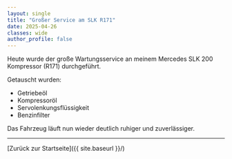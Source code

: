 ```yaml
---
layout: single
title: "Großer Service am SLK R171"
date: 2025-04-26
classes: wide
author_profile: false
---
```



Heute wurde der große Wartungsservice an meinem Mercedes SLK 200 Kompressor (R171) durchgeführt.

Getauscht wurden:
- Getriebeöl
- Kompressoröl
- Servolenkungsflüssigkeit
- Benzinfilter

Das Fahrzeug läuft nun wieder deutlich ruhiger und zuverlässiger.

---

[Zurück zur Startseite]({{ site.baseurl }}/)

